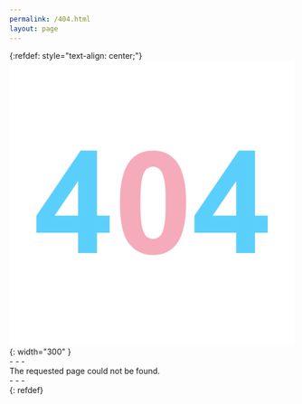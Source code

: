 ```yaml
---
permalink: /404.html
layout: page
---
```

{:refdef: style="text-align: center;"}
![404]( /assets/404.png ){: width="300" }
<br>- - -<br>
The requested page could not be found.
<br>- - -<br>
{: refdef}